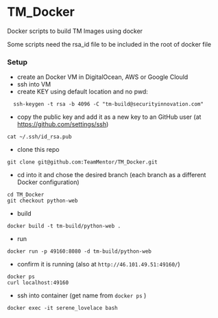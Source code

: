 # TM_Docker
Docker scripts to build TM Images using docker

Some scripts need the rsa_id file to be included in the root of docker file


### Setup

- create an Docker VM in DigitalOcean, AWS or Google Clould
- ssh into VM
- create KEY using default location and no pwd:
```
  ssh-keygen -t rsa -b 4096 -C "tm-build@securityinnovation.com"
```  
- copy the public key and add it as a new key to an GitHub user (at https://github.com/settings/ssh)
```
cat ~/.ssh/id_rsa.pub
```
- clone this repo
```
git clone git@github.com:TeamMentor/TM_Docker.git
```
- cd into it and chose the desired branch (each branch as a different Docker configuration)
```
cd TM_Docker
git checkout python-web
```
- build
```
docker build -t tm-build/python-web .
```
- run
```
docker run -p 49160:8080 -d tm-build/python-web
```
- confirm it is running (also at ```http://46.101.49.51:49160/```)
```
docker ps
curl localhost:49160
``` 
- ssh into container (get name from ```docker ps``` )
```
docker exec -it serene_lovelace bash
```
